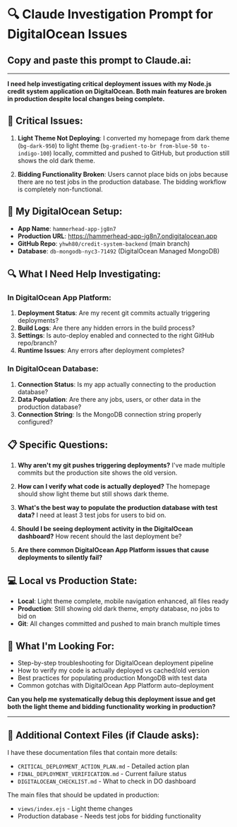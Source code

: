# 🔍 Claude Investigation Prompt for DigitalOcean Issues

## Copy and paste this prompt to Claude.ai:

---

**I need help investigating critical deployment issues with my Node.js credit system application on DigitalOcean. Both main features are broken in production despite local changes being complete.**

## 🚨 **Critical Issues:**

1. **Light Theme Not Deploying**: I converted my homepage from dark theme (`bg-dark-950`) to light theme (`bg-gradient-to-br from-blue-50 to-indigo-100`) locally, committed and pushed to GitHub, but production still shows the old dark theme.

2. **Bidding Functionality Broken**: Users cannot place bids on jobs because there are no test jobs in the production database. The bidding workflow is completely non-functional.

## 📱 **My DigitalOcean Setup:**
- **App Name**: `hammerhead-app-jg8n7` 
- **Production URL**: https://hammerhead-app-jg8n7.ondigitalocean.app
- **GitHub Repo**: `yhwh80/credit-system-backend` (main branch)
- **Database**: `db-mongodb-nyc3-71492` (DigitalOcean Managed MongoDB)

## 🔍 **What I Need Help Investigating:**

### In DigitalOcean App Platform:
1. **Deployment Status**: Are my recent git commits actually triggering deployments?
2. **Build Logs**: Are there any hidden errors in the build process?
3. **Settings**: Is auto-deploy enabled and connected to the right GitHub repo/branch?
4. **Runtime Issues**: Any errors after deployment completes?

### In DigitalOcean Database:
1. **Connection Status**: Is my app actually connecting to the production database?
2. **Data Population**: Are there any jobs, users, or other data in the production database?
3. **Connection String**: Is the MongoDB connection string properly configured?

## 📋 **Specific Questions:**

1. **Why aren't my git pushes triggering deployments?** I've made multiple commits but the production site shows the old version.

2. **How can I verify what code is actually deployed?** The homepage should show light theme but still shows dark theme.

3. **What's the best way to populate the production database with test data?** I need at least 3 test jobs for users to bid on.

4. **Should I be seeing deployment activity in the DigitalOcean dashboard?** How recent should the last deployment be?

5. **Are there common DigitalOcean App Platform issues that cause deployments to silently fail?**

## 💻 **Local vs Production State:**
- **Local**: Light theme complete, mobile navigation enhanced, all files ready
- **Production**: Still showing old dark theme, empty database, no jobs to bid on
- **Git**: All changes committed and pushed to main branch multiple times

## 🎯 **What I'm Looking For:**
- Step-by-step troubleshooting for DigitalOcean deployment pipeline
- How to verify my code is actually deployed vs cached/old version
- Best practices for populating production MongoDB with test data
- Common gotchas with DigitalOcean App Platform auto-deployment

**Can you help me systematically debug this deployment issue and get both the light theme and bidding functionality working in production?**

---

## 📂 **Additional Context Files** (if Claude asks):

I have these documentation files that contain more details:
- `CRITICAL_DEPLOYMENT_ACTION_PLAN.md` - Detailed action plan
- `FINAL_DEPLOYMENT_VERIFICATION.md` - Current failure status
- `DIGITALOCEAN_CHECKLIST.md` - What to check in DO dashboard

The main files that should be updated in production:
- `views/index.ejs` - Light theme changes
- Production database - Needs test jobs for bidding functionality
